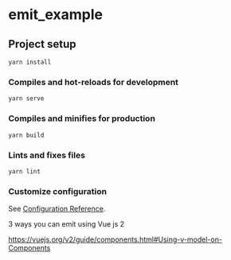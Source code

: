 # emit_example

## Project setup
```
yarn install
```

### Compiles and hot-reloads for development
```
yarn serve
```

### Compiles and minifies for production
```
yarn build
```

### Lints and fixes files
```
yarn lint
```

### Customize configuration
See [Configuration Reference](https://cli.vuejs.org/config/).


3 ways you can emit using Vue js 2


https://vuejs.org/v2/guide/components.html#Using-v-model-on-Components
